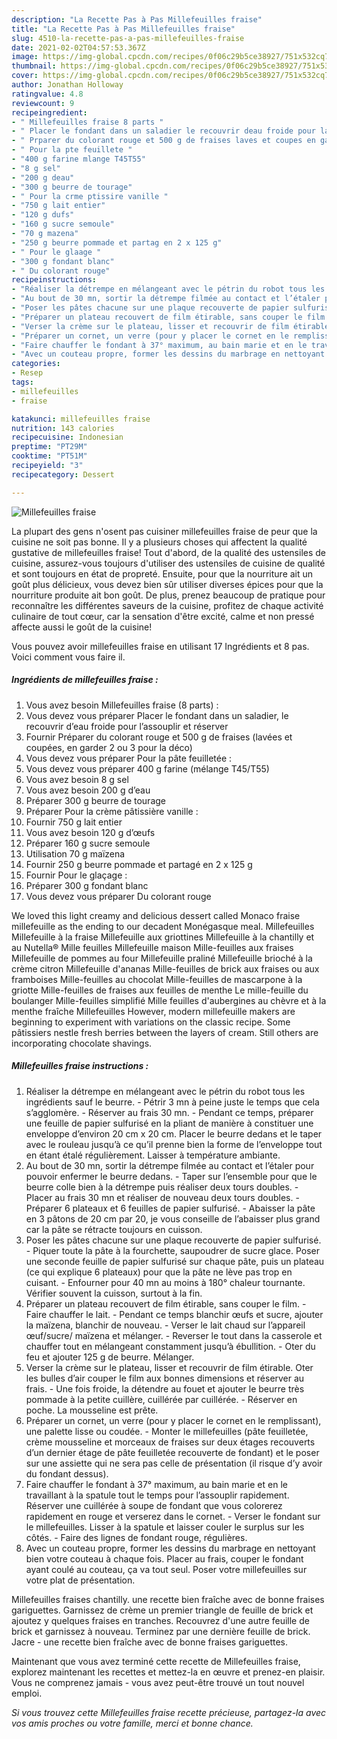 ```yaml
---
description: "La Recette Pas à Pas Millefeuilles fraise"
title: "La Recette Pas à Pas Millefeuilles fraise"
slug: 4510-la-recette-pas-a-pas-millefeuilles-fraise
date: 2021-02-02T04:57:53.367Z
image: https://img-global.cpcdn.com/recipes/0f06c29b5ce38927/751x532cq70/millefeuilles-fraise-photo-principale-de-la-recette.jpg
thumbnail: https://img-global.cpcdn.com/recipes/0f06c29b5ce38927/751x532cq70/millefeuilles-fraise-photo-principale-de-la-recette.jpg
cover: https://img-global.cpcdn.com/recipes/0f06c29b5ce38927/751x532cq70/millefeuilles-fraise-photo-principale-de-la-recette.jpg
author: Jonathan Holloway
ratingvalue: 4.8
reviewcount: 9
recipeingredient:
- " Millefeuilles fraise 8 parts "
- " Placer le fondant dans un saladier le recouvrir deau froide pour lassouplir et rserver"
- " Prparer du colorant rouge et 500 g de fraises laves et coupes en garder 2 ou 3 pour la dco"
- " Pour la pte feuillete "
- "400 g farine mlange T45T55"
- "8 g sel"
- "200 g deau"
- "300 g beurre de tourage"
- " Pour la crme ptissire vanille "
- "750 g lait entier"
- "120 g dufs"
- "160 g sucre semoule"
- "70 g mazena"
- "250 g beurre pommade et partag en 2 x 125 g"
- " Pour le glaage "
- "300 g fondant blanc"
- " Du colorant rouge"
recipeinstructions:
- "Réaliser la détrempe en mélangeant avec le pétrin du robot tous les ingrédients sauf le beurre. Pétrir 3 mn à peine juste le temps que cela s’agglomère. Réserver au frais 30 mn. Pendant ce temps, préparer une feuille de papier sulfurisé en la pliant de manière à constituer une enveloppe d’environ 20 cm x 20 cm. Placer le beurre dedans et le taper avec le rouleau jusqu’à ce qu’il prenne bien la forme de l’enveloppe tout en étant étalé régulièrement. Laisser à température ambiante."
- "Au bout de 30 mn, sortir la détrempe filmée au contact et l’étaler pour pouvoir enfermer le beurre dedans. Taper sur l’ensemble pour que le beurre colle bien à la détrempe puis réaliser deux tours doubles. Placer au frais 30 mn et réaliser de nouveau deux tours doubles. Préparer 6 plateaux et 6 feuilles de papier sulfurisé. Abaisser la pâte en 3 pâtons de 20 cm par 20, je vous conseille de l’abaisser plus grand car la pâte se rétracte toujours en cuisson."
- "Poser les pâtes chacune sur une plaque recouverte de papier sulfurisé. Piquer toute la pâte à la fourchette, saupoudrer de sucre glace. Poser une seconde feuille de papier sulfurisé sur chaque pâte, puis un plateau (ce qui explique 6 plateaux) pour que la pâte ne lève pas trop en cuisant. Enfourner pour 40 mn au moins à 180° chaleur tournante. Vérifier souvent la cuisson, surtout à la fin."
- "Préparer un plateau recouvert de film étirable, sans couper le film. Faire chauffer le lait. Pendant ce temps blanchir œufs et sucre, ajouter la maïzena, blanchir de nouveau. Verser le lait chaud sur l’appareil œuf/sucre/ maïzena et mélanger. Reverser le tout dans la casserole et chauffer tout en mélangeant constamment jusqu’à ébullition. Oter du feu et ajouter 125 g de beurre. Mélanger."
- "Verser la crème sur le plateau, lisser et recouvrir de film étirable. Oter les bulles d’air couper le film aux bonnes dimensions et réserver au frais. Une fois froide, la détendre au fouet et ajouter le beurre très pommade à la petite cuillère, cuillérée par cuillérée. Réserver en poche. La mousseline est prête."
- "Préparer un cornet, un verre (pour y placer le cornet en le remplissant), une palette lisse ou coudée. Monter le millefeuilles (pâte feuilletée, crème mousseline et morceaux de fraises sur deux étages recouverts d’un dernier étage de pâte feuilletée recouverte de fondant) et le poser sur une assiette qui ne sera pas celle de présentation (il risque d’y avoir du fondant dessus)."
- "Faire chauffer le fondant à 37° maximum, au bain marie et en le travaillant à la spatule tout le temps pour l’assouplir rapidement. Réserver une cuillérée à soupe de fondant que vous colorerez rapidement en rouge et verserez dans le cornet. Verser le fondant sur le millefeuilles. Lisser à la spatule et laisser couler le surplus sur les côtés. Faire des lignes de fondant rouge, régulières."
- "Avec un couteau propre, former les dessins du marbrage en nettoyant bien votre couteau à chaque fois. Placer au frais, couper le fondant ayant coulé au couteau, ça va tout seul. Poser votre millefeuilles sur votre plat de présentation."
categories:
- Resep
tags:
- millefeuilles
- fraise

katakunci: millefeuilles fraise 
nutrition: 143 calories
recipecuisine: Indonesian
preptime: "PT29M"
cooktime: "PT51M"
recipeyield: "3"
recipecategory: Dessert

---
```



![Millefeuilles fraise](https://img-global.cpcdn.com/recipes/0f06c29b5ce38927/751x532cq70/millefeuilles-fraise-photo-principale-de-la-recette.jpg)

La plupart des gens n'osent pas cuisiner millefeuilles fraise de peur que la cuisine ne soit pas bonne. Il y a plusieurs choses qui affectent la qualité gustative de millefeuilles fraise! Tout d'abord, de la qualité des ustensiles de cuisine, assurez-vous toujours d'utiliser des ustensiles de cuisine de qualité et sont toujours en état de propreté. Ensuite, pour que la nourriture ait un goût plus délicieux, vous devez bien sûr utiliser diverses épices pour que la nourriture produite ait bon goût. De plus, prenez beaucoup de pratique pour reconnaître les différentes saveurs de la cuisine, profitez de chaque activité culinaire de tout cœur, car la sensation d'être excité, calme et non pressé affecte aussi le goût de la cuisine!

<!--inarticleads1-->

Vous pouvez avoir millefeuilles fraise en utilisant 17 Ingrédients et 8 pas. Voici comment vous faire il.

##### Ingrédients de millefeuilles fraise :

1. Vous avez besoin  Millefeuilles fraise (8 parts) :
1. Vous devez vous préparer  Placer le fondant dans un saladier, le recouvrir d’eau froide pour l’assouplir et réserver
1. Fournir  Préparer du colorant rouge et 500 g de fraises (lavées et coupées, en garder 2 ou 3 pour la déco)
1. Vous devez vous préparer  Pour la pâte feuilletée :
1. Vous devez vous préparer 400 g farine (mélange T45/T55)
1. Vous avez besoin 8 g sel
1. Vous avez besoin 200 g d’eau
1. Préparer 300 g beurre de tourage
1. Préparer  Pour la crème pâtissière vanille :
1. Fournir 750 g lait entier
1. Vous avez besoin 120 g d’œufs
1. Préparer 160 g sucre semoule
1. Utilisation 70 g maïzena
1. Fournir 250 g beurre pommade et partagé en 2 x 125 g
1. Fournir  Pour le glaçage :
1. Préparer 300 g fondant blanc
1. Vous devez vous préparer  Du colorant rouge


We loved this light creamy and delicious dessert called Monaco fraise millefeuille as the ending to our decadent Monégasque meal. Millefeuilles Millefeuille à la fraise Millefeuille aux griottines Millefeuille à la chantilly et au Nutella® Mille feuilles Millefeuille maison Mille-feuilles aux fraises Millefeuille de pommes au four Millefeuille praliné Millefeuille brioché à la crème citron Millefeuille d&#39;ananas Mille-feuilles de brick aux fraises ou aux framboises Mille-feuilles au chocolat Mille-feuilles de mascarpone à la griotte Mille-feuilles de fraises aux feuilles de menthe Le mille-feuille du boulanger Mille-feuilles simplifié Mille feuilles d&#39;aubergines au chèvre et à la menthe fraîche Millefeuilles However, modern millefeuille makers are beginning to experiment with variations on the classic recipe. Some pâtissiers nestle fresh berries between the layers of cream. Still others are incorporating chocolate shavings. 

<!--inarticleads2-->

##### Millefeuilles fraise instructions :

1. Réaliser la détrempe en mélangeant avec le pétrin du robot tous les ingrédients sauf le beurre. - Pétrir 3 mn à peine juste le temps que cela s’agglomère. - Réserver au frais 30 mn. - Pendant ce temps, préparer une feuille de papier sulfurisé en la pliant de manière à constituer une enveloppe d’environ 20 cm x 20 cm. Placer le beurre dedans et le taper avec le rouleau jusqu’à ce qu’il prenne bien la forme de l’enveloppe tout en étant étalé régulièrement. Laisser à température ambiante.
1. Au bout de 30 mn, sortir la détrempe filmée au contact et l’étaler pour pouvoir enfermer le beurre dedans. - Taper sur l’ensemble pour que le beurre colle bien à la détrempe puis réaliser deux tours doubles. - Placer au frais 30 mn et réaliser de nouveau deux tours doubles. - Préparer 6 plateaux et 6 feuilles de papier sulfurisé. - Abaisser la pâte en 3 pâtons de 20 cm par 20, je vous conseille de l’abaisser plus grand car la pâte se rétracte toujours en cuisson.
1. Poser les pâtes chacune sur une plaque recouverte de papier sulfurisé. - Piquer toute la pâte à la fourchette, saupoudrer de sucre glace. Poser une seconde feuille de papier sulfurisé sur chaque pâte, puis un plateau (ce qui explique 6 plateaux) pour que la pâte ne lève pas trop en cuisant. - Enfourner pour 40 mn au moins à 180° chaleur tournante. Vérifier souvent la cuisson, surtout à la fin.
1. Préparer un plateau recouvert de film étirable, sans couper le film. - Faire chauffer le lait. - Pendant ce temps blanchir œufs et sucre, ajouter la maïzena, blanchir de nouveau. - Verser le lait chaud sur l’appareil œuf/sucre/ maïzena et mélanger. - Reverser le tout dans la casserole et chauffer tout en mélangeant constamment jusqu’à ébullition. - Oter du feu et ajouter 125 g de beurre. Mélanger.
1. Verser la crème sur le plateau, lisser et recouvrir de film étirable. Oter les bulles d’air couper le film aux bonnes dimensions et réserver au frais. - Une fois froide, la détendre au fouet et ajouter le beurre très pommade à la petite cuillère, cuillérée par cuillérée. - Réserver en poche. La mousseline est prête.
1. Préparer un cornet, un verre (pour y placer le cornet en le remplissant), une palette lisse ou coudée. - Monter le millefeuilles (pâte feuilletée, crème mousseline et morceaux de fraises sur deux étages recouverts d’un dernier étage de pâte feuilletée recouverte de fondant) et le poser sur une assiette qui ne sera pas celle de présentation (il risque d’y avoir du fondant dessus).
1. Faire chauffer le fondant à 37° maximum, au bain marie et en le travaillant à la spatule tout le temps pour l’assouplir rapidement. Réserver une cuillérée à soupe de fondant que vous colorerez rapidement en rouge et verserez dans le cornet. - Verser le fondant sur le millefeuilles. Lisser à la spatule et laisser couler le surplus sur les côtés. - Faire des lignes de fondant rouge, régulières.
1. Avec un couteau propre, former les dessins du marbrage en nettoyant bien votre couteau à chaque fois. Placer au frais, couper le fondant ayant coulé au couteau, ça va tout seul. Poser votre millefeuilles sur votre plat de présentation.


Millefeuilles fraises chantilly. une recette bien fraîche avec de bonne fraises gariguettes. Garnissez de crème un premier triangle de feuille de brick et ajoutez y quelques fraises en tranches. Recouvrez d&#39;une autre feuille de brick et garnissez à nouveau. Terminez par une dernière feuille de brick. Jacre - une recette bien fraîche avec de bonne fraises gariguettes. 

<!--inarticleads1-->

<p>
Maintenant que vous avez terminé cette recette de Millefeuilles fraise, explorez maintenant les recettes et mettez-la en œuvre et prenez-en plaisir. Vous ne comprenez jamais - vous avez peut-être trouvé un tout nouvel emploi.
</p>

<p>
<i>Si vous trouvez cette Millefeuilles fraise recette précieuse, partagez-la avec vos amis proches ou votre famille, merci et bonne chance.</i>
</p>
